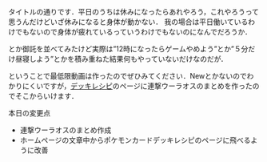 タイトルの通りです．平日のうちは休みになったらあれやろう，これやろうって思うんだけどいざ休みになると身体が動かない．
我の場合は平日働いているわけでもないので身体が疲れているっていうわけでもないのになんでだろうか．

とか御託を並べてみたけど実際は”12時になったらゲームやめよう”とか”５分だけ昼寝しよう”とかを積み重ねた結果何もやっていないだけなのだが．

ということで最低限動画は作ったのでぜひみてください．Newとかないのでわかりにくいですが，[デッキレシピ](Deck/recipeHome.md)のページに連撃ウーラオスのまとめを作ったのでそこからいけます．

本日の変更点
- 連撃ウーラオスのまとめ作成
- ホームページの文章中からポケモンカードデッキレシピのページに飛べるように改善
